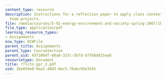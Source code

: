 ```yaml
---
content_type: resource
description: Instructions for a reflection paper to apply class content to developing
  team projects.
file: /media/courses/5-92-energy-environment-and-society-spring-2007/1be854e08aa148d38ec570abc93e3545_rflctn_ppr_2.pdf
file_type: application/pdf
learning_resource_types:
- Assignments
ocw_type: OCWFile
parent_title: Assignments
parent_type: CourseSection
parent_uid: 43f286df-88a8-337c-5bfd-d7fb8d815aa8
resourcetype: Document
title: rflctn_ppr_2.pdf
uid: 1be854e0-8aa1-48d3-8ec5-70abc93e3545
---
```

